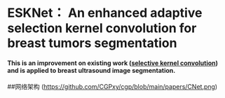# ESKNet： An enhanced adaptive selection kernel convolution for breast tumors segmentation

#### This is an improvement on existing work ([selective kernel convolution](https://ieeexplore.ieee.org/document/8954149/)) and is applied to breast ultrasound image segmentation.

##网络架构
(https://github.com/CGPxy/cgp/blob/main/papers/CNet.png)
